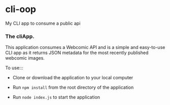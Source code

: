 # cli-oop
My CLI app to consume a public api


### The cliApp.

This application consumes a Webcomic API and is a simple and easy-to-use CLI app as it returns JSON metadata for the most recently published webcomic images.

To use:::

- Clone or download the application to your local computer

- Run `npm install` from the root directory of the application

- Run `node index.js` to start the application
